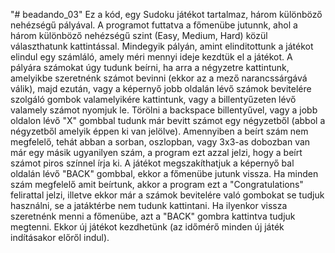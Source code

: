 "# beadando_03" 
Ez a kód, egy Sudoku játékot tartalmaz, három különböző nehézségű pályával.
A programot futtatva a főmenübe jutunnk, ahol a három különböző nehézségű szint (Easy, Medium, Hard) közül választhatunk kattintással. Mindegyik pályán, amint elinditottunk a játékot elindul egy számláló, amely méri mennyi ideje kezdtük el a játékot. A pályára számokat úgy tudunk beírni, ha arra a négyzetre kattintunk, amelyikbe szeretnénk számot bevinni (ekkor az a mező narancssárgává válik), majd ezután, vagy a képernyő jobb oldalán lévő számok bevitelére szolgáló gombok valamelyikére kattintunk, vagy a billentyűzeten lévő valamely számot nyomjuk le. Törölni a backspace billentyűvel, vagy a jobb oldalon lévő "X" gombbal tudunk már bevitt számot egy négyzetből (abbol a négyzetből amelyik éppen ki van jelölve). Amennyiben a beírt szám nem megfelelő, tehát abban a sorban, oszlopban, vagy 3x3-as dobozban van már egy másik ugyanilyen szám, a program ezt azzal jelzi, hogy a beírt számot piros színnel írja ki. A játékot megszakíthatjuk a képernyő bal oldalán lévő "BACK" gombbal, ekkor a főmenübe jutunk vissza. Ha minden szám megfelelő amit beírtunk, akkor a program ezt a "Congratulations" felirattal jelzi, illetve ekkor már a számok bevitelére való gombokat se tudjuk használni, se a jatáktérbe nem tudunk kattintani. Ha ilyenkor vissza szeretnénk menni a főmenübe, azt a "BACK" gombra kattintva tudjuk megtenni. Ekkor új játékot kezdhetünk (az időmérő minden új játék indításakor előről indul).

 
